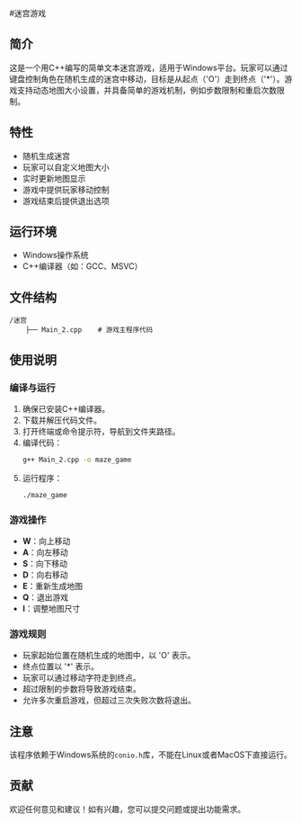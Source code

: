 #迷宫游戏

## 简介
这是一个用C++编写的简单文本迷宫游戏，适用于Windows平台。玩家可以通过键盘控制角色在随机生成的迷宫中移动，目标是从起点（'O'）走到终点（'*'）。游戏支持动态地图大小设置，并具备简单的游戏机制，例如步数限制和重启次数限制。

## 特性
- 随机生成迷宫
- 玩家可以自定义地图大小
- 实时更新地图显示
- 游戏中提供玩家移动控制
- 游戏结束后提供退出选项

## 运行环境
- Windows操作系统
- C++编译器（如：GCC、MSVC）

## 文件结构
```
/迷宫
    ├── Main_2.cpp    # 游戏主程序代码
```

## 使用说明

### 编译与运行
1. 确保已安装C++编译器。
2. 下载并解压代码文件。
3. 打开终端或命令提示符，导航到文件夹路径。
4. 编译代码：
   ```bash
   g++ Main_2.cpp -o maze_game
   ```
5. 运行程序：
   ```bash
   ./maze_game
   ```

### 游戏操作
- **W**：向上移动
- **A**：向左移动
- **S**：向下移动
- **D**：向右移动
- **E**：重新生成地图
- **Q**：退出游戏
- **I**：调整地图尺寸

### 游戏规则
- 玩家起始位置在随机生成的地图中，以 'O' 表示。
- 终点位置以 '*' 表示。
- 玩家可以通过移动字符走到终点。
- 超过限制的步数将导致游戏结束。
- 允许多次重启游戏，但超过三次失败次数将退出。

## 注意
该程序依赖于Windows系统的`conio.h`库，不能在Linux或者MacOS下直接运行。

## 贡献
欢迎任何意见和建议！如有兴趣，您可以提交问题或提出功能需求。
